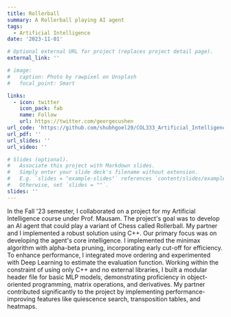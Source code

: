 ```yaml
---
title: Rollerball
summary: A Rollerball playing AI agent
tags:
  - Artificial Intelligence
date: '2023-11-01'

# Optional external URL for project (replaces project detail page).
external_link: ''

# image: 
#   caption: Photo by rawpixel on Unsplash
#   focal_point: Smart

links:
  - icon: twitter
    icon_pack: fab
    name: Follow
    url: https://twitter.com/georgecushen
url_code: 'https://github.com/shubhgoel20/COL333_Artificial_Intelligence/tree/main/A5'
url_pdf: ''
url_slides: ''
url_video: ''

# Slides (optional).
#   Associate this project with Markdown slides.
#   Simply enter your slide deck's filename without extension.
#   E.g. `slides = "example-slides"` references `content/slides/example-slides.md`.
#   Otherwise, set `slides = ""`.
slides: ''
---
```


In the Fall '23 semester, I collaborated on a project for my Artificial Intelligence course under Prof. Mausam. The project's goal was to develop an AI agent that could play a variant of Chess called Rollerball. My partner and I implemented a robust solution using C++. Our primary focus was on developing the agent's core intelligence. I implemented the minimax algorithm with alpha-beta pruning, incorporating early cut-off for efficiency. To enhance performance, I integrated move ordering and experimented with Deep Learning to estimate the evaluation function. Working within the constraint of using only C++ and no external libraries, I built a modular header file for basic MLP models, demonstrating proficiency in object-oriented programming, matrix operations, and derivatives. My partner contributed significantly to the project by implementing performance-improving features like quiescence search, transposition tables, and heatmaps.
